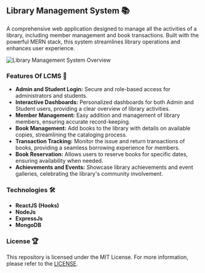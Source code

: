 ## Library Management System 📚

A comprehensive web application designed to manage all the activities of a library, including member management and book transactions. Built with the powerful MERN stack, this system streamlines library operations and enhances user experience.

![Library Management System Overview](https://github.com/rivshr27/Library-Management-System-rivshr/blob/main/deploy-images/Screenshot%202024-08-13%20at%206.33.16%E2%80%AFPM.png)

### Features Of LCMS 🚀

- **Admin and Student Login:** Secure and role-based access for administrators and students.
- **Interactive Dashboards:** Personalized dashboards for both Admin and Student users, providing a clear overview of library activities.
- **Member Management:** Easy addition and management of library members, ensuring accurate record-keeping.
- **Book Management:** Add books to the library with details on available copies, streamlining the cataloging process.
- **Transaction Tracking:** Monitor the issue and return transactions of books, providing a seamless borrowing experience for members.
- **Book Reservation:** Allows users to reserve books for specific dates, ensuring availability when needed.
- **Achievements and Events:** Showcase library achievements and event galleries, celebrating the library's community involvement.

### Technologies 🛠

- **ReactJS (Hooks)**
- **NodeJs**
- **ExpressJs**
- **MongoDB**

### License 🏆

This repository is licensed under the MIT License. For more information, please refer to the [LICENSE](LICENSE).
